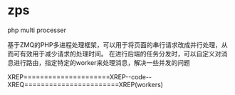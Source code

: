 zps
===

php multi processer

基于ZMQ的PHP多进程处理框架，可以用于将页面的串行请求改成并行处理，从而可有效用于减少请求的处理时间。
在进行后端的任务分发时，可以自定义对消息进行路由，指定特定的worker来处理消息，解决一些并发的问题

XREP=====================XREP--code--XREQ=======================XREP(workers)




	
